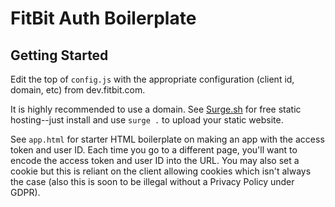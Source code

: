 # FitBit Auth Boilerplate

## Getting Started

Edit the top of `config.js` with the appropriate configuration (client id, domain, etc) from dev.fitbit.com.

It is highly recommended to use a domain. See [Surge.sh](http://surge.sh) for free static hosting--just install and use `surge .` to upload your static website.

See `app.html` for starter HTML boilerplate on making an app with the access token and user ID. Each time you go to a different page, you'll want to encode the access token and user ID into the URL. You may also set a cookie but this is reliant on the client allowing cookies which isn't always the case (also this is soon to be illegal without a Privacy Policy under GDPR).